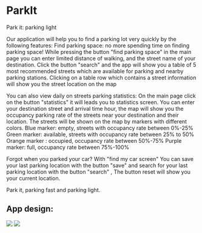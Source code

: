 # ParkIt
Park it: parking light

Our application will help you to find a parking lot very quickly by the following features:
Find parking space: no more spending time on finding parking space!
While pressing the button "find parking space" in the main page you can enter limited distance of walking, and the street name of your destination. Click the button "search" and the app will show you a table of 5 most recommended streets which are available for parking and nearby parking stations. Clicking on a table row which contains a street information will show you the street location on the map

You can also view daily on streets parking statistics:
On the main page click on the button "statistics" it will leads you to statistics screen. You can enter your destination street and arrival time hour, the map will show you the occupancy parking rate of the streets near your destination and their location. The streets will be shown on the map by markers with different colors.
Blue marker: empty, streets with occupancy rate between 0%-25%
Green marker: available, streets with occupancy rate between 25% to 50%
Orange marker : occupied, occupancy rate between 50%-75%
Purple marker: full, occupancy rate between 75%-100%

Forgot when you parked your car?
With "find my car screen"
You can save your last parking location with the button "save" and search for your last parking location with the button "search" ,
The button reset will show you your current location.

Park it, parking fast and parking light.

## App design:

<img src="https://github.com/HadarPur/ParkItAndroid/blob/master/Wireframe.png" />
<img src="https://github.com/HadarPur/ParkItAndroid/blob/master/Diagram.png" />
